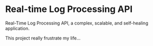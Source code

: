 # Real-time Log Processing API

Real-Time Log Processing API, a complex, scalable, and self-healing application.

This project really frustrate my life...
